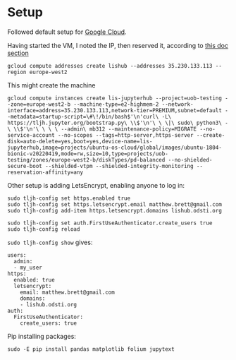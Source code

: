 # Setup

Followed default setup for [Google Cloud](https://tljh.jupyter.org/en/latest/install/google.html).

Having started the VM, I noted the IP, then reserved it, according to [this
doc
section](https://cloud.google.com/compute/docs/ip-addresses/reserve-static-external-ip-address#promote_ephemeral_ip)

```
gcloud compute addresses create lishub --addresses 35.230.133.113 --region europe-west2
```

This might create the machine

```
gcloud compute instances create lis-jupyterhub --project=uob-testing --zone=europe-west2-b --machine-type=e2-highmem-2 --network-interface=address=35.230.133.113,network-tier=PREMIUM,subnet=default --metadata=startup-script=\#\!/bin/bash$'\n'curl\ -L\ https://tljh.jupyter.org/bootstrap.py\ \\$'\n'\ \ \|\ sudo\ python3\ -\ \\$'\n'\ \ \ \ --admin\ mb312 --maintenance-policy=MIGRATE --no-service-account --no-scopes --tags=http-server,https-server --create-disk=auto-delete=yes,boot=yes,device-name=lis-jupyterhub,image=projects/ubuntu-os-cloud/global/images/ubuntu-1804-bionic-v20220419,mode=rw,size=10,type=projects/uob-testing/zones/europe-west2-b/diskTypes/pd-balanced --no-shielded-secure-boot --shielded-vtpm --shielded-integrity-monitoring --reservation-affinity=any
```

Other setup is adding LetsEncrypt, enabling anyone to log in:

```
sudo tljh-config set https.enabled true
sudo tljh-config set https.letsencrypt.email matthew.brett@gmail.com
sudo tljh-config add-item https.letsencrypt.domains lishub.odsti.org
```

```
sudo tljh-config set auth.FirstUseAuthenticator.create_users true
sudo tljh-config reload
```

`sudo tljh-config show` gives:

```
users:
  admin:
  - my_user
https:
  enabled: true
  letsencrypt:
    email: matthew.brett@gmail.com
    domains:
    - lishub.odsti.org
auth:
  FirstUseAuthenticator:
    create_users: true
```

Pip installing packages:

```
sudo -E pip install pandas matplotlib folium jupytext
```
